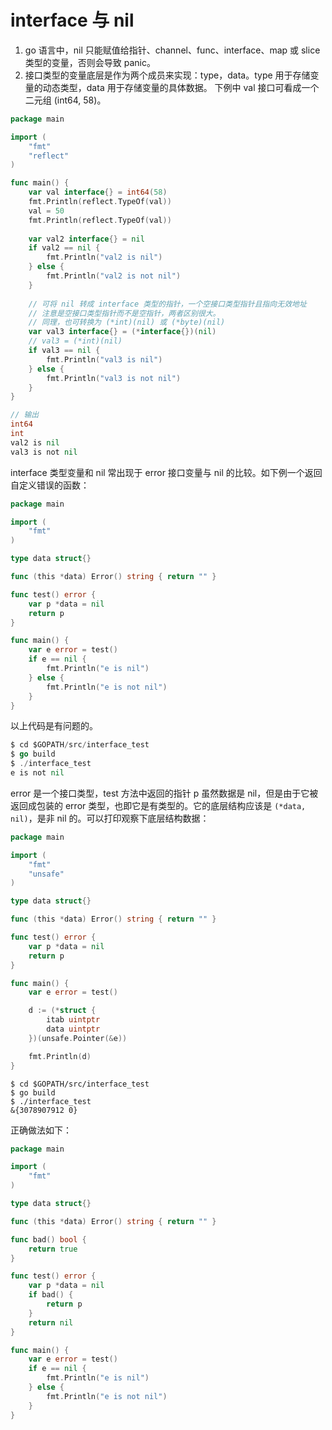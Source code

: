 interface 与 nil
===

1. go 语言中，nil 只能赋值给指针、channel、func、interface、map 或 slice 类型的变量，否则会导致 panic。
2. 接口类型的变量底层是作为两个成员来实现：type，data。type 用于存储变量的动态类型，data 用于存储变量的具体数据。
下例中 val 接口可看成一个二元组 (int64, 58)。

```go
package main

import (
    "fmt"
    "reflect"
)

func main() {
    var val interface{} = int64(58)
    fmt.Println(reflect.TypeOf(val))
    val = 50
    fmt.Println(reflect.TypeOf(val))
    
    var val2 interface{} = nil
    if val2 == nil {
        fmt.Println("val2 is nil")
    } else {
        fmt.Println("val2 is not nil")
    }
    
    // 可将 nil 转成 interface 类型的指针，一个空接口类型指针且指向无效地址
    // 注意是空接口类型指针而不是空指针，两者区别很大。
    // 同理，也可转换为 (*int)(nil) 或 (*byte)(nil)
    var val3 interface{} = (*interface{})(nil)
    // val3 = (*int)(nil)
    if val3 == nil {
        fmt.Println("val3 is nil")
    } else {
        fmt.Println("val3 is not nil")
    }
}

// 输出
int64
int
val2 is nil
val3 is not nil
```

interface 类型变量和 nil 常出现于 error 接口变量与 nil 的比较。如下例一个返回自定义错误的函数：

```go
package main

import (
    "fmt"
)

type data struct{}

func (this *data) Error() string { return "" }

func test() error {
    var p *data = nil
    return p
}

func main() {
    var e error = test()
    if e == nil {
        fmt.Println("e is nil")
    } else {
        fmt.Println("e is not nil")
    }
}
```

以上代码是有问题的。

```go
$ cd $GOPATH/src/interface_test
$ go build
$ ./interface_test
e is not nil
```

error 是一个接口类型，test 方法中返回的指针 p 虽然数据是 nil，但是由于它被返回成包装的 error 类型，也即它是有类型的。它的底层结构应该是 `(*data, nil)`，是非 nil 的。可以打印观察下底层结构数据：

```go
package main

import (
    "fmt"
    "unsafe"
)

type data struct{}

func (this *data) Error() string { return "" }

func test() error {
    var p *data = nil
    return p
}

func main() {
    var e error = test()

    d := (*struct {
        itab uintptr
        data uintptr
    })(unsafe.Pointer(&e))

    fmt.Println(d)
}
```

```
$ cd $GOPATH/src/interface_test
$ go build
$ ./interface_test
&{3078907912 0}
```

正确做法如下：

```go
package main

import (
    "fmt"
)

type data struct{}

func (this *data) Error() string { return "" }

func bad() bool {
    return true
}

func test() error {
    var p *data = nil
    if bad() {
        return p
    }
    return nil
}

func main() {
    var e error = test()
    if e == nil {
        fmt.Println("e is nil")
    } else {
        fmt.Println("e is not nil")
    }
}
```

